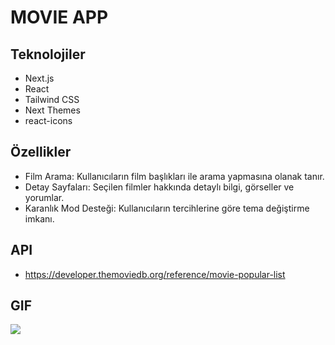 # MOVIE APP

## Teknolojiler

- Next.js
- React
- Tailwind CSS
- Next Themes
- react-icons

## Özellikler

- Film Arama: Kullanıcıların film başlıkları ile arama yapmasına olanak tanır.
- Detay Sayfaları: Seçilen filmler hakkında detaylı bilgi, görseller ve yorumlar.
- Karanlık Mod Desteği: Kullanıcıların tercihlerine göre tema değiştirme imkanı.


## API 
- https://developer.themoviedb.org/reference/movie-popular-list

## GIF

![](./download.gif)